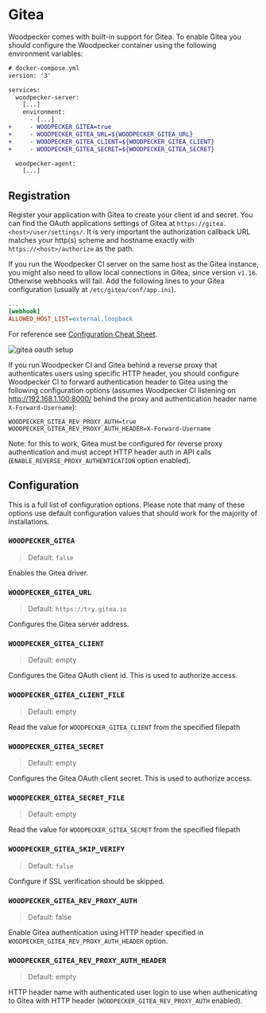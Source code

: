 # Gitea

Woodpecker comes with built-in support for Gitea. To enable Gitea you should configure the Woodpecker container using the following environment variables:

```diff
# docker-compose.yml
version: '3'

services:
  woodpecker-server:
    [...]
    environment:
      - [...]
+     - WOODPECKER_GITEA=true
+     - WOODPECKER_GITEA_URL=${WOODPECKER_GITEA_URL}
+     - WOODPECKER_GITEA_CLIENT=${WOODPECKER_GITEA_CLIENT}
+     - WOODPECKER_GITEA_SECRET=${WOODPECKER_GITEA_SECRET}

  woodpecker-agent:
    [...]
```

## Registration

Register your application with Gitea to create your client id and secret. You can find the OAuth applications settings of Gitea at `https://gitea.<host>/user/settings/`. It is very important the authorization callback URL matches your http(s) scheme and hostname exactly with `https://<host>/authorize` as the path.

If you run the Woodpecker CI server on the same host as the Gitea instance, you might also need to allow local connections in Gitea, since version `v1.16`. Otherwise webhooks will fail. Add the following lines to your Gitea configuration (usually at `/etc/gitea/conf/app.ini`).
```ini
...
[webhook]
ALLOWED_HOST_LIST=external,loopback
```
For reference see [Configuration Cheat Sheet](https://docs.gitea.io/en-us/config-cheat-sheet/#webhook-webhook).

![gitea oauth setup](gitea_oauth.gif)

If you run Woodpecker CI and Gitea behind a reverse proxy that authenticates users using specific HTTP header, you should configure Woodpecker CI to forward authentication header to Gitea using the following configuration options (assumes Woodpecker CI listening on http://192.168.1.100:8000/ behind the proxy and authentication header name `X-Forward-Username`):
```WOODPECKER_HOST_INTERNAL=http://192.168.1.100:8000/
WOODPECKER_GITEA_REV_PROXY_AUTH=true
WOODPECKER_GITEA_REV_PROXY_AUTH_HEADER=X-Forward-Username
```
Note: for this to work, Gitea must be configured for reverse proxy authentication and must accept HTTP header auth in API calls (`ENABLE_REVERSE_PROXY_AUTHENTICATION` option enabled).

## Configuration

This is a full list of configuration options. Please note that many of these options use default configuration values that should work for the majority of installations.

### `WOODPECKER_GITEA`
> Default: `false`

Enables the Gitea driver.

### `WOODPECKER_GITEA_URL`
> Default: `https://try.gitea.io`

Configures the Gitea server address.

### `WOODPECKER_GITEA_CLIENT`
> Default: empty

Configures the Gitea OAuth client id. This is used to authorize access.

### `WOODPECKER_GITEA_CLIENT_FILE`
> Default: empty

Read the value for `WOODPECKER_GITEA_CLIENT` from the specified filepath

### `WOODPECKER_GITEA_SECRET`
> Default: empty

Configures the Gitea OAuth client secret. This is used to authorize access.

### `WOODPECKER_GITEA_SECRET_FILE`
> Default: empty

Read the value for `WOODPECKER_GITEA_SECRET` from the specified filepath

### `WOODPECKER_GITEA_SKIP_VERIFY`
> Default: `false`

Configure if SSL verification should be skipped.

### `WOODPECKER_GITEA_REV_PROXY_AUTH`
> Default: false

Enable Gitea authentication using HTTP header specified in `WOODPECKER_GITEA_REV_PROXY_AUTH_HEADER` option.

### `WOODPECKER_GITEA_REV_PROXY_AUTH_HEADER`
> Default: empty

HTTP header name with authenticated user login to use when authenicating to Gitea with HTTP header (`WOODPECKER_GITEA_REV_PROXY_AUTH` enabled).
